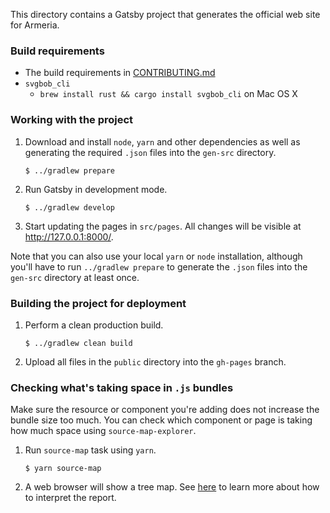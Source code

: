 This directory contains a Gatsby project that generates the official
web site for Armeria.

### Build requirements

- The build requirements in [CONTRIBUTING.md](../CONTRIBUTING.md)
- `svgbob_cli`
  - `brew install rust && cargo install svgbob_cli` on Mac OS X

### Working with the project

1. Download and install `node`, `yarn` and other dependencies as well as
   generating the required `.json` files into the `gen-src` directory.
   ```console
   $ ../gradlew prepare
   ```
2. Run Gatsby in development mode.
   ```console
   $ ../gradlew develop
   ```
3. Start updating the pages in `src/pages`.
   All changes will be visible at <http://127.0.0.1:8000/>.

Note that you can also use your local `yarn` or `node` installation,
although you'll have to run `../gradlew prepare` to generate the `.json`
files into the `gen-src` directory at least once.

### Building the project for deployment

1. Perform a clean production build.
   ```console
   $ ../gradlew clean build
   ```
2. Upload all files in the `public` directory into the `gh-pages` branch.

### Checking what's taking space in `.js` bundles

Make sure the resource or component you're adding does not increase the
bundle size too much. You can check which component or page is taking
how much space using `source-map-explorer`.

1. Run `source-map` task using `yarn`.
   ```console
   $ yarn source-map
   ```
2. A web browser will show a tree map.
   See [here](https://github.com/danvk/source-map-explorer#readme) to
   learn more about how to interpret the report.
